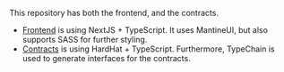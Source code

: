
This repository has both the frontend, and the contracts. 

- [Frontend](./frontend/) is using NextJS + TypeScript. It uses MantineUI, but also supports SASS for further styling.
- [Contracts](./contracts/) is using HardHat + TypeScript. Furthermore, TypeChain is used to generate interfaces for the contracts.